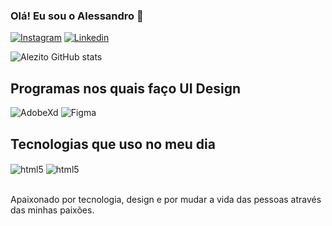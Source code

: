 ### Olá! Eu sou o Alessandro 🤙

[![Instagram](https://img.shields.io/badge/Instagram-E4405F?style=for-the-badge&logo=instagram&logoColor=white)](https://www.instagram.com/alessandro.dsgn/)
[![Linkedin](https://img.shields.io/badge/LinkedIn-0077B5?style=for-the-badge&logo=linkedin&logoColor=white)](https://www.linkedin.com/in/alessandro-evangelista-735163231/)

![Alezito GitHub stats](https://github-readme-stats.vercel.app/api?username=Alezito-coder&show_icons=true&theme=tokyonight)

## Programas nos quais faço UI Design

![AdobeXd](https://img.shields.io/badge/Adobe%20XD-470137?style=for-the-badge&logo=Adobe%20XD&logoColor=#FF61F6)
![Figma](https://img.shields.io/badge/Figma-F24E1E?style=for-the-badge&logo=figma&logoColor=white)



## Tecnologias que uso no meu dia

<div style="display: inline_block">
<img align="center" alt=html5 src="https://img.shields.io/badge/HTML5-E34F26?style=for-the-badge&logo=html5&logoColor=white" />
<img align="center" alt=html5 src="https://img.shields.io/badge/CSS3-1572B6?style=for-the-badge&logo=css3&logoColor=white" />
 </div> <br/>

 Apaixonado por tecnologia, design e por mudar a vida das pessoas através das minhas paixões.
